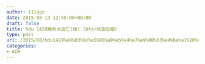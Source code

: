 ```yaml
---
author: 111qqz
date: 2015-08-13 12:55:00+00:00
draft: false
title: hdu 1429胜利大逃亡(续) (bfs+状态压缩)
type: post
url: /2015/08/hdu1429%e8%83%9c%e5%88%a9%e5%a4%a7%e9%80%83%e4%ba%a1%28%e7%bb%ad%29%28bfs%2b%e7%8a%b6%e6%80%81%e5%8e%8b%e7%bc%a9%29/
categories:
- ACM
---
```


